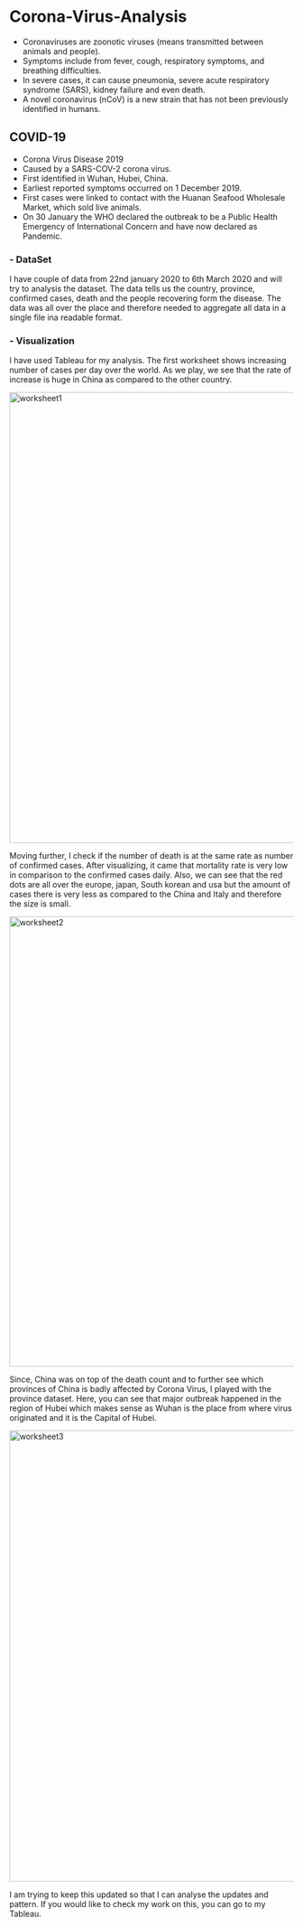 # Corona-Virus-Analysis

- Coronaviruses are zoonotic viruses (means transmitted between animals and people).
- Symptoms include from fever, cough, respiratory symptoms, and breathing difficulties.
- In severe cases, it can cause pneumonia, severe acute respiratory syndrome (SARS), kidney failure and even death.
- A novel coronavirus (nCoV) is a new strain that has not been previously identified in humans.

## COVID-19

- Corona Virus Disease 2019
- Caused by a SARS-COV-2 corona virus.
- First identified in Wuhan, Hubei, China.
- Earliest reported symptoms occurred on 1 December 2019.
- First cases were linked to contact with the Huanan Seafood Wholesale Market, which sold live animals.
- On 30 January the WHO declared the outbreak to be a Public Health Emergency of International Concern and have now declared as Pandemic.

### - DataSet

I have couple of data from 22nd january 2020 to 6th March 2020 and will try to analysis the dataset. The data tells us the country, province, confirmed cases, death and the people recovering form the disease. The data was all over the place and therefore needed to aggregate all data in a single file ina readable format.

### - Visualization

I have used Tableau for my analysis. The first worksheet shows increasing number of cases per day over the world. As we play, we see that the rate of increase is huge in China as compared to the other country.


<img width="798" alt="worksheet1" src="https://user-images.githubusercontent.com/13045656/76639402-71c22b80-6524-11ea-8792-76f2ed4b45cc.PNG">


Moving further, I check if the number of death is at the same rate as number of confirmed cases. After visualizing, it came that mortality rate is very low in comparison to the confirmed cases daily. Also, we can see that the red dots are all over the europe, japan, South korean and usa but the amount of cases there is very less as compared to the China and Italy and therefore the size is small.


<img width="797" alt="worksheet2" src="https://user-images.githubusercontent.com/13045656/76639837-3f64fe00-6525-11ea-90f5-c1c7a35cdd21.PNG">


Since, China was on top of the death count and to further see which provinces of China is badly affected by Corona Virus, I played with the province dataset. Here, you can see that major outbreak happened in the region of Hubei which makes sense as Wuhan is the place from where virus originated and it is the Capital of Hubei.


<img width="799" alt="worksheet3" src="https://user-images.githubusercontent.com/13045656/76639948-75a27d80-6525-11ea-978b-ccaceb421133.PNG">

I am trying to keep this updated so that I can analyse the updates and pattern. If you would like to check my work on this, you can go to my Tableau.
